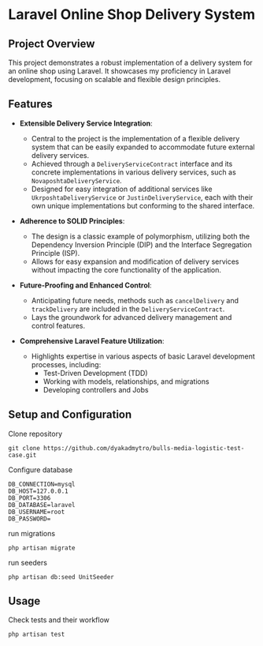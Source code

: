 # Laravel Online Shop Delivery System

## Project Overview

This project demonstrates a robust implementation of a delivery system for an online shop using Laravel. It showcases my proficiency in Laravel development, focusing on scalable and flexible design principles.

## Features

- **Extensible Delivery Service Integration**:
    - Central to the project is the implementation of a flexible delivery system that can be easily expanded to accommodate future external delivery services.
    - Achieved through a `DeliveryServiceContract` interface and its concrete implementations in various delivery services, such as `NovaposhtaDeliveryService`.
    - Designed for easy integration of additional services like `UkrposhtaDeliveryService` or `JustinDeliveryService`, each with their own unique implementations but conforming to the shared interface.

- **Adherence to SOLID Principles**:
    - The design is a classic example of polymorphism, utilizing both the Dependency Inversion Principle (DIP) and the Interface Segregation Principle (ISP).
    - Allows for easy expansion and modification of delivery services without impacting the core functionality of the application.

- **Future-Proofing and Enhanced Control**:
    - Anticipating future needs, methods such as `cancelDelivery` and `trackDelivery` are included in the `DeliveryServiceContract`.
    - Lays the groundwork for advanced delivery management and control features.

- **Comprehensive Laravel Feature Utilization**:
    - Highlights expertise in various aspects of basic Laravel development processes, including:
        - Test-Driven Development (TDD)
        - Working with models, relationships, and migrations
        - Developing controllers and Jobs

## Setup and Configuration

Clone repository
```
git clone https://github.com/dyakadmytro/bulls-media-logistic-test-case.git
```
Configure database
```
DB_CONNECTION=mysql
DB_HOST=127.0.0.1
DB_PORT=3306
DB_DATABASE=laravel
DB_USERNAME=root
DB_PASSWORD=
```

run migrations

```
php artisan migrate
```

run seeders 
```
php artisan db:seed UnitSeeder 
```

## Usage

Check tests and their workflow
```
php artisan test
```
